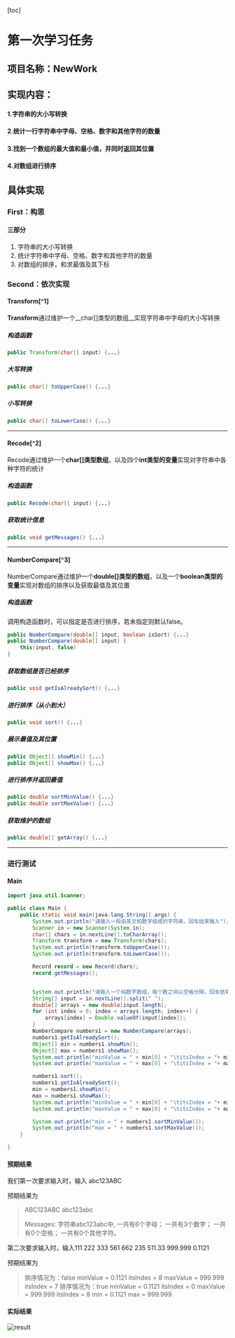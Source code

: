 [toc] 

# 第一次学习任务



## 项目名称：NewWork

## 实现内容：

#### 1.字符串的大小写转换

#### 2.统计一行字符串中字母、空格、数字和其他字符的数量

#### 3.找到一个数组的最大值和最小值，并同时返回其位置

#### 4.对数组进行排序

## 具体实现

### First：构思

#### 三部分

1. 字符串的大小写转换
2. 统计字符串中字母、空格、数字和其他字符的数量
3. 对数组的排序，和求最值及其下标

### Second：依次实现

#### Transform[^1]

**Transform**通过维护一个__char[]类型的数组__实现字符串中字母的大小写转换



##### 构造函数

```java
public Transform(char[] input) {...}
```



##### 大写转换

```java
public char[] toUpperCase() {...}
```



##### 小写转换

```java
public char[] toLowerCase() {...}
```

__________________

#### Recode[^2]

Recode通过维护一个**char[]类型数组**，以及四个**int类型的变量**实现对字符串中各种字符的统计



##### 构造函数

```java
public Recode(char[] input) {...}
```



##### 获取统计信息

```java
public void getMessages() {...}
```

----------

#### NumberCompare[^3]

NumberCompare通过维护一个**double[]类型的数组**，以及一个**boolean类型的变量**实现对数组的排序以及获取最值及其位置

##### 构造函数

调用构造函数时，可以指定是否进行排序，若未指定则默认false。

```java
public NumberCompare(double[] input, boolean isSort) {...}
public NumberCompare(double[] input) {
	this(input, false)
}
```



##### 获取数组是否已经排序

```java
public void getIsAlreadySort() {...}
```



##### 进行排序（从小到大）

```java
public void sort() {...}
```



##### 展示最值及其位置

```java
public Object[] showMin() {...}
public Object[] showMax() {...}
```



##### 进行排序并返回最值

```java
public double sortMinValue() {...}
public double sortMaxValue() {...}
```



##### 获取维护的数组

```java
public double[] getArray() {...}
```

---

### 进行测试

#### Main

```java
import java.util.Scanner;

public class Main {
    public static void main(java.lang.String[] args) {
        System.out.println("请输入一段由英文和数字组成的字符串，回车结束输入");
        Scanner in = new Scanner(System.in);
        char[] chars = in.nextLine().toCharArray();
        Transform transform = new Transform(chars);
        System.out.println(transform.toUpperCase());
        System.out.println(transform.toLowerCase());

        Record record = new Record(chars);
        record.getMessages();


        System.out.println("请输入一个纯数字数组，每个数之间以空格分隔，回车结束输入");
        String[] input = in.nextLine().split(" ");
        double[] arrays = new double[input.length];
        for (int index = 0; index < arrays.length; index++) {
            arrays[index] = Double.valueOf(input[index]);
        }
        NumberCompare numbers1 = new NumberCompare(arrays);
        numbers1.getIsAlreadySort();
        Object[] min = numbers1.showMin();
        Object[] max = numbers1.showMax();
        System.out.println("minValue = " + min[0] + "\titsIndex = "+ min[1]);
        System.out.println("maxValue = " + max[0] + "\titsIndex = "+ max[1]);

        numbers1.sort();
        numbers1.getIsAlreadySort();
        min = numbers1.showMin();
        max = numbers1.showMax();
        System.out.println("minValue = " + min[0] + "\titsIndex = "+ min[1]);
        System.out.println("maxValue = " + max[0] + "\titsIndex = "+ max[1]);

        System.out.println("min = " + numbers1.sortMinValue());
        System.out.println("max = " + numbers1.sortMaxValue());
    }

}

```

#### 预期结果

我们第一次要求输入时，输入 abc123ABC

预期结果为

> ABC123ABC
> abc123abc
>
> Messages:
> 字符串abc123abc中,
> 一共有6个字母；
> 一共有3个数字；
> 一共有0个空格；
> 一共有0个其他字符。

第二次要求输入时，输入111 222 333 561 662 235 511.33 999.999 0.1121

预期结果为

>排序情况为：false
>minValue = 0.1121	itsIndex = 8
>maxValue = 999.999	itsIndex = 7
>排序情况为：true
>minValue = 0.1121	itsIndex = 0
>maxValue = 999.999	itsIndex = 8
>min = 0.1121
>max = 999.999

#### 实际结果

![result](H:\JavaDemo\Raspberry\NewWork\src\result.png)